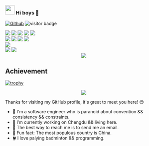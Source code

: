 
### <img src="https://emojis.slackmojis.com/emojis/images/1531849430/4246/blob-sunglasses.gif?1531849430" width="30"/> Hi boys 👋

[![Github](https://img.shields.io/github/followers/zjzjzjzj1874?label=Follow&style=social)](https://github.com/zjzjzjzj1874)
<img src="https://visitor-badge.laobi.icu/badge?page_id=zjzjzjzj1874.zjzjzjzj1874" alt="visitor badge"/>


<div >
  <img src="https://img.shields.io/badge/-Go-f6da1c?style=flat&logo=Go&logoColor=white">
  <img src="https://img.shields.io/badge/-Shell-3C873A?style=flat&logo=Shell&logoColor=white">
  <img src="https://img.shields.io/badge/-Kubernetes-00b4ce?style=flat&logo=Kubernetes&logoColor=white">
  <img src="https://img.shields.io/badge/-Elasticsearch-2b6dbf?style=flat&logo=Elasticsearch&logoColor=white">
  <img src="https://img.shields.io/badge/-Prometheus-46b882?style=flat&logo=Prometheus&logoColor=white">
</div>
<div >
  <img src="https://img.shields.io/badge/-Git-ee462c?style=flat&logo=git&logoColor=white">
  <img src="https://img.shields.io/badge/-Github-black?style=flat&logo=github">
  <img src="https://img.shields.io/badge/-Webpack-%232C3A42?style=flat-square&logo=webpack">
  <img src="https://img.shields.io/badge/-Jenkins-%234B32C3?style=flat-square&logo=Jenkins">
</div>

[//]: # (访问数据统计)
[//]: # (#### <div align="center">![]&#40;https://komarev.com/ghpvc/?username=zjzjzjzj1874&label=views-count&#41;</div>)

[//]: # ()
[//]: # (![visitors]&#40;https://visitor-badge.laobi.icu/badge?page_id=zjzjzjzj1874.profile&style=flat&#41;)

[//]: # (<div align="center"><img src="https://profile-counter.glitch.me/zjzjzjzj1874/count.svg"/></div>)

[//]: # (语言统计)
<div align="left">
    <img src="https://github-readme-stats.vercel.app/api/top-langs?username=zjzjzjzj1874&show_icons=true&theme=tokyonight" />
</div>

[//]: # (添加仓库统计数据)
<div align="left">
    <img src="https://github-readme-stats.vercel.app/api?username=zjzjzjzj1874&show_icons=true&theme=tokyonight" />
    <img src="https://github-readme-streak-stats.herokuapp.com/?user=zjzjzjzj1874&show_icons=true&theme=tokyonight" />
</div>

[//]: # (Github活动统计图)
<div align="center"><img src="https://github-readme-activity-graph.vercel.app/graph?username=zjzjzjzj1874&show_icons=true&theme=xcode" /></div>


## Achievement

[//]: # ([![trophy]&#40;https://github-profile-trophy.vercel.app/?username=zjzjzjzj1874&#41;]&#40;https://github.com/ryo-ma/github-profile-trophy&#41;)
[![trophy](https://github-profile-trophy.vercel.app/?username=ryo-ma&theme=dracula)](https://github.com/ryo-ma/github-profile-trophy)


<div align="center"><img src="https://readme-typing-svg.herokuapp.com/?lines=欢迎来到德莱联盟,各位看官走过路过,不要错过,有红心就给小弟扔过来,没红心就捧个场,感谢各位老板!&center=true&font=Roboto&size=27" /></div>


Thanks for visiting my GitHub profile, it's great to meet you here! 😊

- :telescope: I'm a software engineer who is paranoid about convention && consistency && constraints.
- :ferris_wheel: I’m currently working on Chengdu && living here.
- :love_letter: The best way to reach me is to send me an email.
- :wedding: Fun fact: The most populous country is China.
- :four_leaf_clover: I love palying badminton && programming.


<!--
**zjzjzjzj1874/zjzjzjzj1874** is a ✨ _special_ ✨ repository because its `README.md` (this file) appears on your GitHub profile.

Here are some ideas to get you started:

- 🔭 I’m currently working on ...
- 🌱 I’m currently learning ...
- 👯 I’m looking to collaborate on ...
- 🤔 I’m looking for help with ...
- 💬 Ask me about ...
- 📫 How to reach me: ...
- 😄 Pronouns: ...
- ⚡ Fun fact: ...
-->
